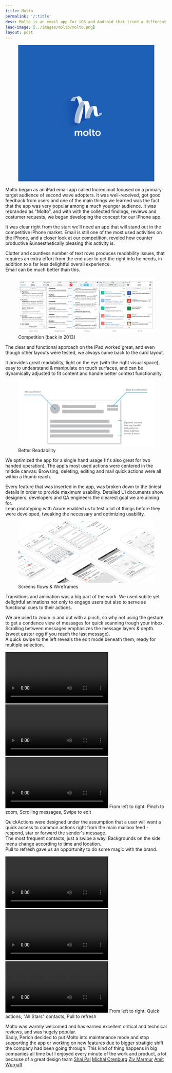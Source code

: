 ```yaml
---
title: Molto
permalink: '/:title'
desc: Molto is an email app for iOS and Android that tried a different approch
lead-image: [../images/molto/molto.png]
layout: post
---
```

<div class="images">
	<figure><img src="/images/molto/molto.png" alt="molto logo"></figure>
</div>

Molto began as an iPad email app called Incredimail focused on a primary target audience of second wave adopters.
It was well-received, got good feedback from users and one of the main things we learned was the fact that the app
was very popular among a much younger audience. It was rebranded as "Molto", and with with the collected findings, reviews
and costumer requests, we began developing the concept for our iPhone app.

It was clear right from the start we'll need an app that will stand out in the competitive iPhone market.
Email is still one of the most used activities on the iPhone, and a closer look at our competition, reveled how counter productive &unaesthetically pleasing this activity is.

Clutter and countless number of text rows produces readability issues, that requires an extra effort from the end user to get the right info he needs, in addition to a far less delightful overall experience.<br> Email can be much better than this.

<div class="images">
	<figure>
		<img src="/images/molto/comp.png" alt="compatition">
		<figcaption class="caption">Competition (back in 2013)</figcaption>
	</figure>
</div>

The clear and functional approach on the iPad worked great, and even though other layouts were tested, we always came back to the card layout.

It provides great readability, light on the eye (with the right visual space), easy to undesrstand & manipulate on touch surfaces, and can be dynamically adjusted to fit content and handle better context functionality.

<div class="images">
	<figure>
		<img src="/images/molto/card.png" alt="Card breakdown">
		<figcaption class="caption">Better Readability</figcaption>
	</figure>
</div>

We optimized the app for a single hand usage (It's also great for two handed operation). The app's most used actions were centered in the middle canvas: Browsing, deleting, editing and mail quick actions were all within a thumb reach.

Every feature that was inserted in the app, was broken down to the tiniest details in order to provide maximum usability. Detailed UI documents show designers, developers and QA engineers the clearest goal we are aiming for.<br>
Lean prototyping with Axure enabled us to test a lot of things before they were developed, tweaking the necessary and optimizing usability.

<div class="images">
	<figure>
		<img src="/images/molto/wire.png" alt="Wireframes">
		<figcaption class="caption">Screens flows & Wireframes</figcaption>
	</figure>
</div>

Transitions and amination was a big part of the work. We used sublte yet delightful animations not only to engage users
but also to serve as functional cues to their actions.

We are used to zoom in and out with a pinch, so why not using the gesture to get a condence view of messages for quick scanning trough your inbox.<br>
Scrolling between messages emphasizes the message layers & depth. (sweet easter egg if you reach the last message).<br>
A quick swipe to the left reveals the edit mode beneath them, ready for multiple selection.

<div class="images">
	<video src="/images/molto/pinch.mp4" width="320" controls autoplay loop></video>
	<video src="/images/molto/scroll.mp4" width="320" controls autoplay loop></video>
	<video class="last-in-row" src="/images/molto/edit.mp4" width="320" controls autoplay loop></video>
	<span class="caption multiple-caption">From left to right: Pinch to zoom, Scrolling messages, Swipe to edit</span>
</div>

QuickActions were designed under the assumption that a user will want a quick access to common actions right from the main mailbox feed - respond, star or forward the sender's message.<br>
The most frequent contacts, just a swipe a way. Backgrounds on the side menu change according to time and location.<br>
Pull to refresh gave us an opportunity to do some magic with the brand.

<div class="images">
	<video src="/images/molto/quick.mp4" width="320" controls autoplay loop></video>
	<video src="/images/molto/side.mp4" width="320" controls autoplay loop></video>
	<video class="last-in-row" src="/images/molto/pull.mp4" width="320" controls autoplay loop></video>
	<span class="caption multiple-caption">From left to right: Quick actions, "All Stars" contacts, Pull to refresh</span>
</div>

Molto was warmly welcomed and has earned excellent critical and technical reviews, and was hugely popular.<br>
Sadly, Perion decided to put Molto into maintenance mode and stop supporting the app or working on new features due to bigger stratigic shift the company had been going through. This kind of thing happens in big companies all time but I enjoyed every minute of the work and product, a lot because of a great design team
[Shai Pal](#)
[Michal Orenburg](#)
[Ziv Marmur](#)
[Amit Wurgaft](#)







